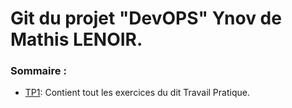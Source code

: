 # Git du projet "DevOPS" Ynov de Mathis LENOIR.

### Sommaire :
- [TP1](TP1/ReadME.md): Contient tout les exercices du dit Travail Pratique.